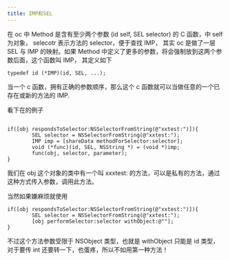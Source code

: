 ```yaml
---
title: IMP和SEL
---
```


在 oc 中 Method 是含有至少两个参数 (id self, SEL selector) 的 C 函数，中 self 为对象， selecotr 表示方法的 selector，便于查找 IMP， 其实 oc 是做了一层 SEL 与 IMP 的映射。如果 Method 中定义了更多的参数，将会强制放到这两个参数后面，这个函数叫 IMP， 其定义如下

```
typedef id (*IMP)(id, SEL, ...);
```

当一个 c 函数，拥有正确的参数顺序，那么这个 c 函数就可以当做任意的一个已存在或新的方法的 IMP.

看下在的例子

```

if([obj respondsToSelector:NSSelectorFromString(@"xxtest:")]){
        SEL selector = NSSelectorFromString(@"xxtest:");
        IMP imp = [shareData methodForSelector:selector];
        void (*func)(id, SEL, NSString *) = (void *)imp;
        func(obj, selector, parameter);
}
```

我们在 obj 这个对象的类中有一个叫 xxxtest: 的方法，可以是私有的方法，通过这种方式传入参数，调用此方法。

当然如果嫌麻烦就使用

```
if([obj respondsToSelector:NSSelectorFromString(@"xxtest:")]){
        SEL selector = NSSelectorFromString(@"xxtest:");
        [obj performSelector:selector withObject:@""];
}
```

不过这个方法参数受限于 NSObject 类型，也就是 withObject 只能是 id 类型，对于要传 int 还要转一下，也蛋疼，所以不如用第一种方法！
